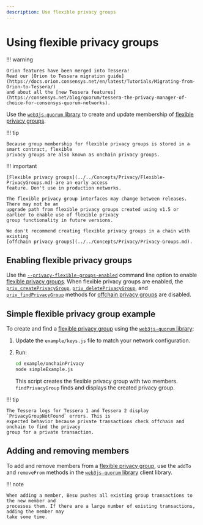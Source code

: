 ```yaml
---
description: Use flexible privacy groups
---
```


# Using flexible privacy groups

!!! warning

    Orion features have been merged into Tessera!
    Read our [Orion to Tessera migration guide](https://docs.orion.consensys.net/en/latest/Tutorials/Migrating-from-Orion-to-Tessera/)
    and about all the [new Tessera features](https://consensys.net/blog/quorum/tessera-the-privacy-manager-of-choice-for-consensys-quorum-networks).

Use the [`web3js-quorum` library](https://github.com/ConsenSys/web3js-quorum) to create and update
membership of [flexible privacy groups](../../Concepts/Privacy/Flexible-PrivacyGroups.md).

!!! tip

    Because group membership for flexible privacy groups is stored in a smart contract, flexible
    privacy groups are also known as onchain privacy groups.

!!! important

    [Flexible privacy groups](../../Concepts/Privacy/Flexible-PrivacyGroups.md) are an early access
    feature. Don't use in production networks.

    The flexible privacy group interfaces may change between releases. There may not be an
    upgrade path from flexible privacy groups created using v1.5 or earlier to enable use of flexible privacy
    group functionality in future versions.

    We don't recommend creating flexible privacy groups in a chain with existing
    [offchain privacy groups](../../Concepts/Privacy/Privacy-Groups.md).

## Enabling flexible privacy groups

Use the [`--privacy-flexible-groups-enabled`](../../Reference/CLI/CLI-Syntax.md#privacy-flexible-groups-enabled)
command line option to enable [flexible privacy groups](../../Concepts/Privacy/Flexible-PrivacyGroups.md).
When flexible privacy groups are enabled, the [`priv_createPrivacyGroup`](../../Reference/API-Methods.md#priv_createprivacygroup),
[`priv_deletePrivacyGroup`](../../Reference/API-Methods.md#priv_deleteprivacygroup),
and [`priv_findPrivacyGroup`](../../Reference/API-Methods.md#priv_findprivacygroup) methods for
[offchain privacy groups](../../Concepts/Privacy/Privacy-Groups.md) are disabled.

## Simple flexible privacy group example

To create and find a [flexible privacy group](../../Concepts/Privacy/Flexible-PrivacyGroups.md) using
the [`web3js-quorum` library](https://github.com/ConsenSys/web3js-quorum):

1. Update the `example/keys.js` file to match your network configuration.

1. Run:

    ```bash
    cd example/onchainPrivacy
    node simpleExample.js
    ```

    This script creates the flexible privacy group with two members. `findPrivacyGroup` finds and
    displays the created privacy group.

!!! tip

    The Tessera logs for Tessera 1 and Tessera 2 display `PrivacyGroupNotFound` errors. This is
    expected behavior because private transactions check offchain and onchain to find the privacy
    group for a private transaction.

## Adding and removing members

To add and remove members from a [flexible privacy group](../../Concepts/Privacy/Flexible-PrivacyGroups.md),
use the `addTo` and `removeFrom` methods in the [`web3js-quorum` library](https://github.com/ConsenSys/web3js-quorum)
client library.

!!! note

    When adding a member, Besu pushes all existing group transactions to the new member and
    processes them. If there are a large number of existing transactions, adding the member may
    take some time.
